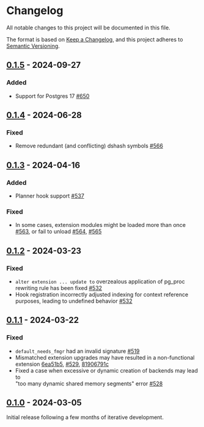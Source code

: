 # Changelog

All notable changes to this project will be documented in this file.

The format is based on [Keep a Changelog](https://keepachangelog.com/en/1.0.0/), and this project adheres
to [Semantic Versioning](https://semver.org/spec/v2.0.0.html).

## [0.1.5] - 2024-09-27

### Added

* Support for Postgres 17 [#650](https://github.com/omnigres/omnigres/pull/650)

## [0.1.4] - 2024-06-28

### Fixed

* Remove redundant (and conflicting) dshash symbols [#566](https://github.com/omnigres/omnigres/pull/566)

## [0.1.3] - 2024-04-16

### Added

* Planner hook support [#537](https://github.com/omnigres/omnigres/pull/537)

### Fixed

* In some cases, extension modules might be loaded more than once [#563](https://github.com/omnigres/omnigres/pull/563),
  or fail to unload [#564](https://github.com/omnigres/omnigres/pull/564),
  [#565](https://github.com/omnigres/omnigres/pull/565)

## [0.1.2] - 2024-03-23

### Fixed

* `alter extension ... update to` overzealous application of pg_proc rewriting rule has been
  fixed [#532](https://github.com/omnigres/omnigres/pull/532)
* Hook registration incorrectly adjusted indexing for context reference purposes, leading to undefined
  behavior [#532](https://github.com/omnigres/omnigres/pull/532)

## [0.1.1] - 2024-03-22

### Fixed

* `default_needs_fmgr` had an invalid signature [#519](https://github.com/omnigres/omnigres/pull/519)
* Mismatched extension upgrades may have resulted in a non-functional
  extension [6ea51b5](https://github.com/omnigres/omnigres/pull/522/commits/6ea51b5ef931d5a62af44234055223538ad3f721), [#529](https://github.com/omnigres/omnigres/pull/529),
  [81906791c](https://github.com/omnigres/omnigres/pull/522/commits/81906791cbae9eab07e2a3414720255b6bd2e4c2)
* Fixed a case when excessive or dynamic creation of backends may lead to  
  "too many dynamic shared memory segments" error [#528](https://github.com/omnigres/omnigres/pull/528)

## [0.1.0] - 2024-03-05

Initial release following a few months of iterative development.

[Unreleased]: https://github.com/omnigres/omnigres/commits/next/omni

[0.1.0]: [https://github.com/omnigres/omnigres/pull/511]

[0.1.1]: [https://github.com/omnigres/omnigres/pull/522]

[0.1.2]: [https://github.com/omnigres/omnigres/pull/531]

[0.1.3]: [https://github.com/omnigres/omnigres/pull/540]

[0.1.4]: [https://github.com/omnigres/omnigres/pull/566]

[0.1.5]: [https://github.com/omnigres/omnigres/pull/650]
